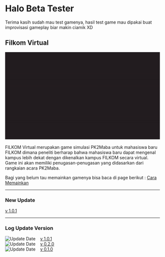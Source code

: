 # Halo Beta Tester

Terima kasih sudah mau test gamenya, hasil test game mau dipakai buat improvisasi gameplay biar makin ciamik XD
## Filkom Virtual
![Preview](images/filkom-virtual.gif)
<!-- ![Preview](images/preview-filkom-virtual.png) -->

FILKOM Virtual merupakan game simulasi PK2Maba untuk mahasiswa baru FILKOM dimana peneliti berharap bahwa mahasiswa baru dapat mengenal kampus lebih dekat dengan dikenalkan kampus FILKOM secara virtual. Game ini akan memiliki penugasan-penugasan yang didasarkan dari rangkaian acara PK2Maba.

Bagi yang belum tau memainkan gamenya bisa baca di page berikut : [Cara Memainkan](cara-bermain)

***
### New Update
[v 1.0.1](pengujian-akhir)

***

### Log Update Version
![Update Date](https://img.shields.io/badge/-28%20Juni%202022-brightgreen) &nbsp;&nbsp; [v 1.0.1](pengujian-akhir) <br>
![Update Date](https://img.shields.io/badge/-05%20Juni%202022-brightgreen) &nbsp;&nbsp; [v 0.2.0](pengujian-2) <br>
![Update Date](https://img.shields.io/badge/-24%20Mei%202022-brightgreen) &nbsp;&nbsp; [v 0.1.0](pengujian-1) <br>
